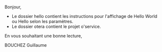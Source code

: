 Bonjour, 

- Le dossier hello contient les instructions pour l'affichage de Hello World ou Hello <nom> selon les paramètres.
- Le dossier otera contient le projet o'service.

En vous souhaitant une bonne lecture, 

BOUCHEZ Guillaume

